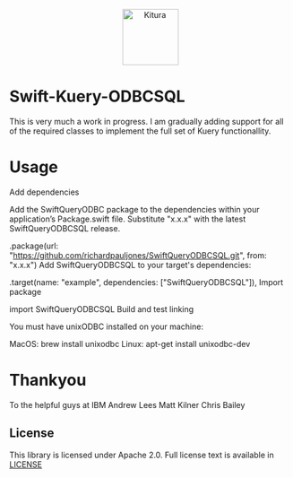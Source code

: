 <p align="center">
    <a href="http://kitura.io/">
        <img src="https://raw.githubusercontent.com/IBM-Swift/Kitura/master/Sources/Kitura/resources/kitura-bird.svg?sanitize=true" height="100" alt="Kitura">
    </a>
</p>




# Swift-Kuery-ODBCSQL
This is very much a work in progress.   I am gradually adding support for all of the required classes to implement the full set of Kuery functionallity.

# Usage

Add dependencies

Add the SwiftQueryODBC package to the dependencies within your application’s Package.swift file. Substitute "x.x.x" with the latest SwiftQueryODBCSQL release.

.package(url: "https://github.com/richardpauljones/SwiftQueryODBCSQL.git", from: "x.x.x")
Add SwiftQueryODBCSQL to your target's dependencies:

.target(name: "example", dependencies: ["SwiftQueryODBCSQL"]),
Import package

import SwiftQueryODBCSQL
Build and test linking

You must have unixODBC installed on your machine:

MacOS:
brew install unixodbc
Linux:
apt-get install unixodbc-dev

# Thankyou

To the helpful guys at IBM
Andrew Lees
Matt Kilner
Chris Bailey


## License
This library is licensed under Apache 2.0. Full license text is available in [LICENSE](https://github.com/IBM-Swift/SwiftKueryPostgreSQL/blob/master/LICENSE.txt)
